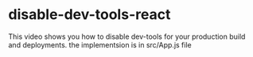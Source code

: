 # disable-dev-tools-react
This video shows you how to disable dev-tools for your production build and deployments. 
the implementsion is in src/App.js file

